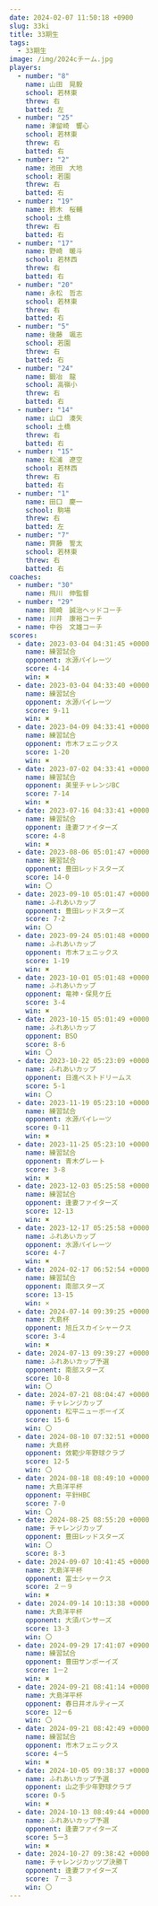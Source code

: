 ```yaml
---
date: 2024-02-07 11:50:18 +0900
slug: 33ki
title: 33期生
tags:
  - 33期生
image: /img/2024cチーム.jpg
players:
  - number: "8"
    name: 山田　晃毅
    school: 若林東
    threw: 右
    batted: 左
  - number: "25"
    name: 津留崎　響心
    school: 若林東
    threw: 右
    batted: 右
  - number: "2"
    name: 池田　大地
    school: 若園
    threw: 右
    batted: 右
  - number: "19"
    name: 鈴木　桜輔
    school: 土橋
    threw: 右
    batted: 右
  - number: "17"
    name: 野崎　暖斗
    school: 若林西
    threw: 右
    batted: 右
  - number: "20"
    name: 永松　哲志
    school: 若林東
    threw: 右
    batted: 右
  - number: "5"
    name: 後藤　颯志
    school: 若園
    threw: 右
    batted: 右
  - number: "24"
    name: 鍛冶　龍
    school: 高嶺小
    threw: 右
    batted: 右
  - number: "14"
    name: 山口　湊矢
    school: 土橋
    threw: 右
    batted: 右
  - number: "15"
    name: 松浦　遼空
    school: 若林西
    threw: 右
    batted: 右
  - number: "1"
    name: 田口　慶一
    school: 駒場
    threw: 右
    batted: 左
  - number: "7"
    name: 齊藤　誓太
    school: 若林東
    threw: 右
    batted: 右
coaches:
  - number: "30"
    name: 飛川　伸監督
  - number: "29"
    name: 岡崎　誠治ヘッドコーチ
  - name: 川井　康裕コーチ
  - name: 中谷　文雄コーチ
scores:
  - date: 2023-03-04 04:31:45 +0000
    name: 練習試合
    opponent: 水源パイレーツ
    score: 4-14
    win: ✖
  - date: 2023-03-04 04:33:40 +0000
    name: 練習試合
    opponent: 水源パイレーツ
    score: 9-11
    win: ✖
  - date: 2023-04-09 04:33:41 +0000
    name: 練習試合
    opponent: 市木フェニックス
    score: 1-20
    win: ✖
  - date: 2023-07-02 04:33:41 +0000
    name: 練習試合
    opponent: 美里チャレンジBC
    score: 7-14
    win: ✖
  - date: 2023-07-16 04:33:41 +0000
    name: 練習試合
    opponent: 逢妻ファイターズ
    score: 4-8
    win: ✖
  - date: 2023-08-06 05:01:47 +0000
    name: 練習試合
    opponent: 豊田レッドスターズ
    score: 14-0
    win: 〇
  - date: 2023-09-10 05:01:47 +0000
    name: ふれあいカップ
    opponent: 豊田レッドスターズ
    score: 7-2
    win: 〇
  - date: 2023-09-24 05:01:48 +0000
    name: ふれあいカップ
    opponent: 市木フェニックス
    score: 1-19
    win: ✖
  - date: 2023-10-01 05:01:48 +0000
    name: ふれあいカップ
    opponent: 竜神・保見ケ丘
    score: 3-4
    win: ✖
  - date: 2023-10-15 05:01:49 +0000
    name: ふれあいカップ
    opponent: BSO
    score: 8-6
    win: 〇
  - date: 2023-10-22 05:23:09 +0000
    name: ふれあいカップ
    opponent: 日進ベストドリームス
    score: 5-1
    win: 〇
  - date: 2023-11-19 05:23:10 +0000
    name: 練習試合
    opponent: 水源パイレーツ
    score: 0-11
    win: ✖
  - date: 2023-11-25 05:23:10 +0000
    name: 練習試合
    opponent: 青木グレート
    score: 3-8
    win: ✖
  - date: 2023-12-03 05:25:58 +0000
    name: 練習試合
    opponent: 逢妻ファイターズ
    score: 12-13
    win: ✖
  - date: 2023-12-17 05:25:58 +0000
    name: ふれあいカップ
    opponent: 水源パイレーツ
    score: 4-7
    win: ✖
  - date: 2024-02-17 06:52:54 +0000
    name: 練習試合
    opponent: 南部スターズ
    score: 13-15
    win: ×
  - date: 2024-07-14 09:39:25 +0000
    name: 大島杯
    opponent: 旭丘スカイシャークス
    score: 3-4
    win: ✖
  - date: 2024-07-13 09:39:27 +0000
    name: ふれあいカップ予選
    opponent: 南部スターズ
    score: 10-8
    win: 〇
  - date: 2024-07-21 08:04:47 +0000
    name: チャレンジカップ
    opponent: 松平ニューボーイズ
    score: 15-6
    win: 〇
  - date: 2024-08-10 07:32:51 +0000
    name: 大島杯
    opponent: 效範少年野球クラブ
    score: 12-5
    win: 〇
  - date: 2024-08-18 08:49:10 +0000
    name: 大島洋平杯
    opponent: 平針HBC
    score: 7-0
    win: 〇
  - date: 2024-08-25 08:55:20 +0000
    name: チャレンジカップ
    opponent: 豊田レッドスターズ
    win: 〇
    score: 8-3
  - date: 2024-09-07 10:41:45 +0000
    name: 大島洋平杯
    opponent: 富士シャークス
    score: ２－９
    win: ✖
  - date: 2024-09-14 10:13:38 +0000
    name: 大島洋平杯
    opponent: 大須パンサーズ
    score: 13-3
    win: 〇
  - date: 2024-09-29 17:41:07 +0900
    name: 練習試合
    opponent: 豊田サンボーイズ
    score: 1－2
    win: ✖
  - date: 2024-09-21 08:41:14 +0000
    name: 大島洋平杯
    opponent: 春日井オルティーズ
    score: 12－6
    win: 〇
  - date: 2024-09-21 08:42:49 +0000
    name: 練習試合
    opponent: 市木フェニックス
    score: 4－5
    win: ✖
  - date: 2024-10-05 09:38:37 +0000
    name: ふれあいカップ予選
    opponent: 山之手少年野球クラブ
    score: 0-5
    win: ✖
  - date: 2024-10-13 08:49:44 +0000
    name: ふれあいカップ予選
    opponent: 逢妻ファイターズ
    score: 5ー3
    win: ✖
  - date: 2024-10-27 09:38:42 +0000
    name: チャレンジカッツプ決勝Ｔ
    opponent: 逢妻ファイターズ
    score: ７－３
    win: 〇
---
```

